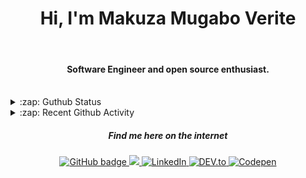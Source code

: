 
<h1 align="center">Hi, I'm Makuza Mugabo Verite </h1> 

<br/>
<h4 align="center">Software Engineer  and open source enthusiast.</h4>
 <br/>


<details>
  <summary>:zap: Guthub Status</summary>
 <p>
  <p align="center"><img width="100%" src="https://github-readme-stats.vercel.app/api?username=makuzaverite&count_private=true&show_icons=true&include_all_commits=true&show_icons=true&theme=tokyonight" /></p>
  </p>
</details>

<details>
  <summary>:zap: Recent Github Activity</summary>

<!--START_SECTION:activity-->
1. 🗣 Commented on [#20](https://github.com/PatrickNiyogitare28/customify/issues/20) in [PatrickNiyogitare28/customify](https://github.com/PatrickNiyogitare28/customify)
2. 🎉 Merged PR [#16](https://github.com/PatrickNiyogitare28/customify/pull/16) in [PatrickNiyogitare28/customify](https://github.com/PatrickNiyogitare28/customify)
3. 🎉 Merged PR [#17](https://github.com/PatrickNiyogitare28/customify/pull/17) in [PatrickNiyogitare28/customify](https://github.com/PatrickNiyogitare28/customify)
4. 💪 Opened PR [#19](https://github.com/PatrickNiyogitare28/customify/pull/19) in [PatrickNiyogitare28/customify](https://github.com/PatrickNiyogitare28/customify)
5. 🎉 Merged PR [#1](https://github.com/makuzaverite/dots/pull/1) in [makuzaverite/dots](https://github.com/makuzaverite/dots)
<!--END_SECTION:activity-->
</details>



<h5 align="center"><em>Find me here on the internet</em></h5>

<p align="center">
 
  <a href="https://github.com/makuzaverite?tab=followers">
    <img src="https://img.shields.io/github/followers/makuzaverite?label=Followers&logo=GitHub&style=for-the-badge" alt="GitHub badge" />
  </a>
  
   <a href="http://twitter.com/makuza_mugabo_v">
    <img src="https://img.shields.io/twitter/follow/makuza_mugabo_v?label=Twitter&logo=twitter&style=for-the-badge" />
  </a>
 
 <a href="https://www.linkedin.com/in/makuza-mugabo-verite-99369a184/" target="_blank">
  <img src="https://img.shields.io/badge/LinkedIn-%230077B5.svg?&style=for-the-badge&logo=LinkedIn&logoColor=white" alt="LinkedIn">
</a>

<a href="https://dev.to/mugaboverite" target="_blank">
   <img src="https://img.shields.io/badge/DEV-%230A0A0A.svg?&style=for-the-badge&logo=DEV.to&logoColor=white" alt="DEV.to">
</a>


<a href="https://codepen.io/makuza-mugabo-verite" target="_blank">
   <img src="https://img.shields.io/badge/Codepen-%230A0A0A.svg?&style=for-the-badge&logo=Codepen&logoColor=white" alt="Codepen">
</a>

</p>
